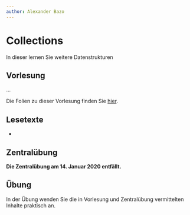 ```yaml
---
author:	Alexander Bazo
---
```


# Collections

In dieser lernen Sie weitere Datenstrukturen 

## Vorlesung

...


Die Folien zu dieser Vorlesung finden Sie [hier](https://regensburger-forscher.de/oop-slides/index.html?slides=12-Debugging).

## Lesetexte

-

## Zentralübung

**Die Zentralübung am 14. Januar 2020 entfällt.**

## Übung

In der Übung wenden Sie die in Vorlesung und Zentralübung vermittelten Inhalte praktisch an. 
